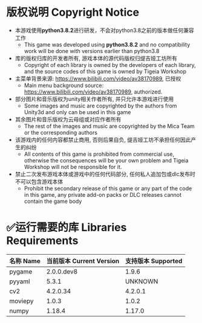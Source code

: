 # 版权说明 Copyright Notice
* 本游戏使用**python3.8.2**进行研发，不会对python3.8之前的版本做任何兼容工作
  * This game was developed using **python3.8.2** and no compatibility work will be done with versions earlier than python3.8
* 库的版权归库的开发者所有, 游戏本体的源代码版权归缇吉娅工坊所有
  * Copyright of each library is owned by the developers of each library, and the source codes of this game is owned by Tigeia Workshop
* 主菜单背景来源: https://www.bilibili.com/video/av38170989, 已授权
  * Main menu background source: https://www.bilibili.com/video/av38170989, authorized.
* 部分图片和音乐版权为unity相关作者所有, 并只允许本游戏进行使用
  * Some images and music are copyrighted by the authors from Unity3d and only can be used in this game
* 其余图片和音乐版权为云母组或对应作者所有
  * The rest of the images and music are copyrighted by the Mica Team or the corresponding authors
* 该游戏内的任何内容都禁止商用, 否则后果自负, 缇吉娅工坊不承担任何因此产生的纠纷
  * All contents of this game is prohibited from commercial use, otherwise the consequences will be your own problem and Tigeia Workshop will not be responsible for it. 
* 禁止二次发布游戏本体或游戏中的任何代码部分, 任何私人追加包或dlc发布时不可以包含游戏本体
  * Prohibit the secondary release of this game or any part of the code in this game, any private add-on packs or DLC releases cannot contain the game body





# :white_check_mark:运行需要的库 Libraries Requirements

| 名称 Name | 当前版本 Current Version | 支持版本 Supported |
| --------- | ------------------------ | ------------------ |
| pygame    | 2.0.0.dev8               | 1.9.6              |
| pyyaml    | 5.3.1                    | UNKNOWN            |
| cv2       | 4.2.0.34                 | 4.2.0.1            |
| moviepy   | 1.0.3                    | 1.0.2              |
| numpy     | 1.18.4                   | 1.17.0             |

